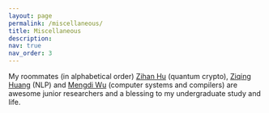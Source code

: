 ```yaml
---
layout: page
permalink: /miscellaneous/
title: Miscellaneous
description:
nav: true
nav_order: 3
---
```

My roommates (in alphabetical order) <a href="https://zihanhu.cn/">Zihan Hu</a> (quantum crypto), <a href="https://ziqing-huang.github.io/">Ziqing Huang</a> (NLP) and <a href="https://wmdi.github.io/">Mengdi Wu</a> (computer systems and compilers) are awesome junior researchers and a blessing to my undergraduate study and life. 
